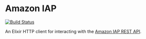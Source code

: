 # Amazon IAP

[![Build Status](https://travis-ci.org/oddnetworks/amazon_iap_elixir.svg?branch=master)](https://travis-ci.org/oddnetworks/amazon_iap_elixir)

An Elixir HTTP client for interacting with the [Amazon IAP REST API](https://developer.amazon.com/public/apis/earn/in-app-purchasing/docs-v2/verifying-receipts-in-iap).
